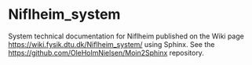 # Niflheim_system
System technical documentation for Niflheim published on the Wiki page 
https://wiki.fysik.dtu.dk/Niflheim_system/
using Sphinx.
See the https://github.com/OleHolmNielsen/Moin2Sphinx repository.

